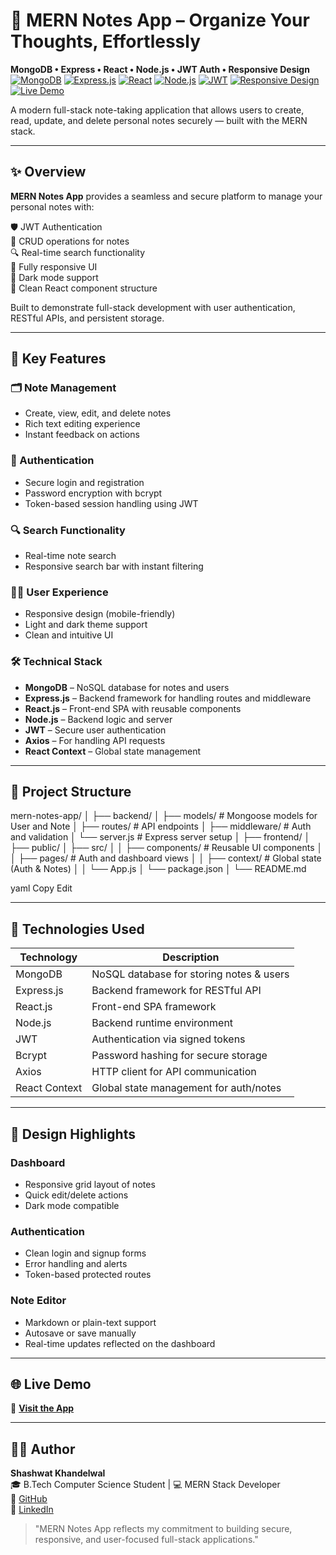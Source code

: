 # 📝 MERN Notes App – Organize Your Thoughts, Effortlessly  
**MongoDB • Express • React • Node.js • JWT Auth • Responsive Design**  
[![MongoDB](https://img.shields.io/badge/MongoDB-47A248?style=for-the-badge&logo=mongodb&logoColor=white)](#)
[![Express.js](https://img.shields.io/badge/Express.js-000000?style=for-the-badge&logo=express&logoColor=white)](#)
[![React](https://img.shields.io/badge/React-61DAFB?style=for-the-badge&logo=react&logoColor=black)](#)
[![Node.js](https://img.shields.io/badge/Node.js-339933?style=for-the-badge&logo=node.js&logoColor=white)](#)
[![JWT](https://img.shields.io/badge/JWT-000000?style=for-the-badge&logo=jsonwebtokens&logoColor=white)](#)
[![Responsive Design](https://img.shields.io/badge/Responsive-Design-00C896?style=for-the-badge)](#)
[![Live Demo](https://img.shields.io/badge/Live-Demo-ff69b4?style=for-the-badge&logo=render)](https://mern-notes-app-n73g.onrender.com)

A modern full-stack note-taking application that allows users to create, read, update, and delete personal notes securely — built with the MERN stack.



---

## ✨ Overview  
**MERN Notes App** provides a seamless and secure platform to manage your personal notes with:

🛡️ JWT Authentication  
📝 CRUD operations for notes  
🔍 Real-time search functionality  
📱 Fully responsive UI  
🌙 Dark mode support  
🧠 Clean React component structure  

Built to demonstrate full-stack development with user authentication, RESTful APIs, and persistent storage.

---

## 🔧 Key Features  

### 🗂️ Note Management  
- Create, view, edit, and delete notes  
- Rich text editing experience  
- Instant feedback on actions  

### 🔐 Authentication  
- Secure login and registration  
- Password encryption with bcrypt  
- Token-based session handling using JWT  

### 🔍 Search Functionality  
- Real-time note search  
- Responsive search bar with instant filtering  

### 🧑‍💻 User Experience  
- Responsive design (mobile-friendly)  
- Light and dark theme support  
- Clean and intuitive UI  

### 🛠️ Technical Stack  
- **MongoDB** – NoSQL database for notes and users  
- **Express.js** – Backend framework for handling routes and middleware  
- **React.js** – Front-end SPA with reusable components  
- **Node.js** – Backend logic and server  
- **JWT** – Secure user authentication  
- **Axios** – For handling API requests  
- **React Context** – Global state management  

---

## 📁 Project Structure  
mern-notes-app/
│
├── backend/
│ ├── models/ # Mongoose models for User and Note
│ ├── routes/ # API endpoints
│ ├── middleware/ # Auth and validation
│ └── server.js # Express server setup
│
├── frontend/
│ ├── public/
│ ├── src/
│ │ ├── components/ # Reusable UI components
│ │ ├── pages/ # Auth and dashboard views
│ │ ├── context/ # Global state (Auth & Notes)
│ │ └── App.js
│ └── package.json
│
└── README.md

yaml
Copy
Edit

---

## 🧠 Technologies Used  

| Technology     | Description                            |
|----------------|----------------------------------------|
| MongoDB        | NoSQL database for storing notes & users |
| Express.js     | Backend framework for RESTful API       |
| React.js       | Front-end SPA framework                 |
| Node.js        | Backend runtime environment             |
| JWT            | Authentication via signed tokens        |
| Bcrypt         | Password hashing for secure storage     |
| Axios          | HTTP client for API communication       |
| React Context  | Global state management for auth/notes  |

---

## 🎨 Design Highlights  

### Dashboard  
- Responsive grid layout of notes  
- Quick edit/delete actions  
- Dark mode compatible  

### Authentication  
- Clean login and signup forms  
- Error handling and alerts  
- Token-based protected routes  

### Note Editor  
- Markdown or plain-text support  
- Autosave or save manually  
- Real-time updates reflected on the dashboard  

---

## 🌐 Live Demo  
🔗 **[Visit the App](https://mern-notes-app-n73g.onrender.com/)**

---

## 🧑‍💻 Author  
**Shashwat Khandelwal**  
🎓 B.Tech Computer Science Student | 💻 MERN Stack Developer  
🔗 [GitHub](https://github.com/SHASHWAT13244)  
🔗 [LinkedIn](https://www.linkedin.com/in/shashwatkhandelwal/)

> "MERN Notes App reflects my commitment to building secure, responsive, and user-focused full-stack applications."
